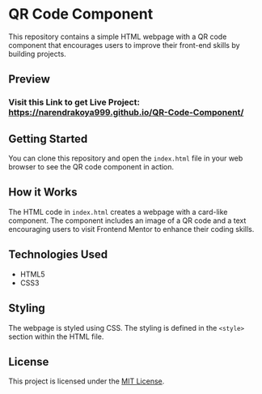 # QR Code Component

This repository contains a simple HTML webpage with a QR code component that encourages users to improve their front-end skills by building projects.

## Preview
### Visit this Link to get Live Project: https://narendrakoya999.github.io/QR-Code-Component/

## Getting Started

You can clone this repository and open the `index.html` file in your web browser to see the QR code component in action.

## How it Works

The HTML code in `index.html` creates a webpage with a card-like component. The component includes an image of a QR code and a text encouraging users to visit Frontend Mentor to enhance their coding skills.

## Technologies Used

- HTML5
- CSS3

## Styling

The webpage is styled using CSS. The styling is defined in the `<style>` section within the HTML file.

## License

This project is licensed under the [MIT License](LICENSE).

